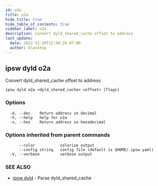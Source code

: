 ```yaml
---
id: o2a
title: o2a
hide_title: true
hide_table_of_contents: true
sidebar_label: o2a
description: Convert dyld_shared_cache offset to address
last_update:
  date: 2022-11-28T12:49:26-07:00
  author: blacktop
---
```

## ipsw dyld o2a

Convert dyld_shared_cache offset to address

```
ipsw dyld o2a <dyld_shared_cache> <offset> [flags]
```

### Options

```
  -d, --dec    Return address in decimal
  -h, --help   help for o2a
  -x, --hex    Return address in hexadecimal
```

### Options inherited from parent commands

```
      --color           colorize output
      --config string   config file (default is $HOME/.ipsw.yaml)
  -V, --verbose         verbose output
```

### SEE ALSO

* [ipsw dyld](/docs/cli/ipsw/dyld)	 - Parse dyld_shared_cache


